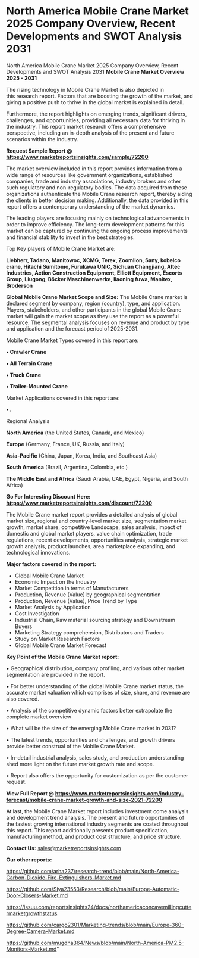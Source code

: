 # North America Mobile Crane Market 2025 Company Overview, Recent Developments and SWOT Analysis 2031
North America Mobile Crane Market 2025 Company Overview, Recent Developments and SWOT Analysis 2031
<Strong> Mobile Crane Market Overview 2025 - 2031</strong>

The rising technology in Mobile Crane Market is also depicted in this research report. Factors that are boosting the growth of the market, and giving a positive push to thrive in the global market is explained in detail.

Furthermore, the report highlights on emerging trends, significant drivers, challenges, and opportunities, providing all necessary data for thriving in the industry. This report market research offers a comprehensive perspective, including an in-depth analysis of the present and future scenarios within the industry.

<strong>Request Sample Report @ <a href=https://www.marketreportsinsights.com/sample/72200>https://www.marketreportsinsights.com/sample/72200</a></strong>

The market overview included in this report provides information from a wide range of resources like government organizations, established companies, trade and industry associations, industry brokers and other such regulatory and non-regulatory bodies. The data acquired from these organizations authenticate the Mobile Crane research report, thereby aiding the clients in better decision making. Additionally, the data provided in this report offers a contemporary understanding of the market dynamics.

The leading players are focusing mainly on technological advancements in order to improve efficiency. The long-term development patterns for this market can be captured by continuing the ongoing process improvements and financial stability to invest in the best strategies.

Top Key players of Mobile Crane Market are:

<strong>Liebherr, Tadano, Manitowoc, XCMG, Terex, Zoomlion, Sany, kobelco crane, Hitachi Sumitomo, Furukawa UNIC, Sichuan Changjiang, Altec Industries, Action Construction Equipment, Elliott Equipment, Escorts Group, Liugong, Böcker Maschinenwerke, liaoning fuwa, Manitex, Broderson</strong>

<strong><b>Global Mobile Crane Market Scope and Size:</b></strong>
The Mobile Crane market is declared segment by company, region (country), type, and application. Players, stakeholders, and other participants in the global Mobile Crane market will gain the market scope as they use the report as a powerful resource. The segmental analysis focuses on revenue and product by type and application and the forecast period of 2025-2031.

Mobile Crane Market Types covered in this report are:

<strong>• Crawler Crane

• All Terrain Crane

• Truck Crane

• Trailer-Mounted Crane</strong>

Market Applications covered in this report are:

<strong>• .</strong> 

Regional Analysis

<strong>North America</strong> (the United States, Canada, and Mexico)

<strong>Europe</strong> (Germany, France, UK, Russia, and Italy)

<strong>Asia-Pacific</strong> (China, Japan, Korea, India, and Southeast Asia)

<strong>South America</strong> (Brazil, Argentina, Colombia, etc.)

<strong>The Middle East and Africa</strong> (Saudi Arabia, UAE, Egypt, Nigeria, and South Africa)

<strong>Go For Interesting Discount Here: <a href=https://www.marketreportsinsights.com/discount/72200>https://www.marketreportsinsights.com/discount/72200</a></strong>

The Mobile Crane market report provides a detailed analysis of global market size, regional and country-level market size, segmentation market growth, market share, competitive Landscape, sales analysis, impact of domestic and global market players, value chain optimization, trade regulations, recent developments, opportunities analysis, strategic market growth analysis, product launches, area marketplace expanding, and technological innovations.

<strong><b>Major factors covered in the report:</b></strong>
<ul>
  <li>Global Mobile Crane Market </li>
  <li>Economic Impact on the Industry</li>
  <li>Market Competition in terms of Manufacturers</li>
  <li>Production, Revenue (Value) by geographical segmentation</li>
  <li>Production, Revenue (Value), Price Trend by Type</li>
  <li>Market Analysis by Application</li>
  <li>Cost Investigation</li>
  <li>Industrial Chain, Raw material sourcing strategy and Downstream Buyers</li>
  <li>Marketing Strategy comprehension, Distributors and Traders</li>
  <li>Study on Market Research Factors</li>
  <li>Global Mobile Crane Market Forecast</li>
</ul>

<strong><b>Key Point of the Mobile Crane Market report:</b></strong>

• Geographical distribution, company profiling, and various other market segmentation are provided in the report.

• For better understanding of the global Mobile Crane market status, the accurate market valuation which comprises of size, share, and revenue are also covered.

• Analysis of the competitive dynamic factors better extrapolate the complete market overview

• What will be the size of the emerging Mobile Crane market in 2031?

• The latest trends, opportunities and challenges, and growth drivers provide better construal of the Mobile Crane Market.

• In-detail industrial analysis, sales study, and production understanding shed more light on the future market growth rate and scope.

• Report also offers the opportunity for customization as per the customer request.

<strong><b>View Full Report @ <a href=https://www.marketreportsinsights.com/industry-forecast/mobile-crane-market-growth-and-size-2021-72200>https://www.marketreportsinsights.com/industry-forecast/mobile-crane-market-growth-and-size-2021-72200</a></b></strong>


At last, the Mobile Crane Market report includes investment come analysis and development trend analysis. The present and future opportunities of the fastest growing international industry segments are coated throughout this report. This report additionally presents product specification, manufacturing method, and product cost structure, and price structure.

<strong>Contact Us:</strong>
sales@marketreportsinsights.com

<strong>Our other reports:</strong>

<a href=https://github.com/arha237/research-trend/blob/main/North-America-Carbon-Dioxide-Fire-Extinguishers-Market.md>https://github.com/arha237/research-trend/blob/main/North-America-Carbon-Dioxide-Fire-Extinguishers-Market.md</a>

<a href=https://github.com/Siya23553/Research/blob/main/Europe-Automatic-Door-Closers-Market.md>https://github.com/Siya23553/Research/blob/main/Europe-Automatic-Door-Closers-Market.md</a>

<a href=https://issuu.com/reportsinsights24/docs/northamericaconcavemillingcuttermarketgrowthstatus>https://issuu.com/reportsinsights24/docs/northamericaconcavemillingcuttermarketgrowthstatus</a>

<a href=https://github.com/cargo2301/Marketing-trends/blob/main/Europe-360-Degree-Camera-Market.md>https://github.com/cargo2301/Marketing-trends/blob/main/Europe-360-Degree-Camera-Market.md</a>

<a href=https://github.com/mugdha364/News/blob/main/North-America-PM2.5-Monitors-Market.md>https://github.com/mugdha364/News/blob/main/North-America-PM2.5-Monitors-Market.md</a>"

